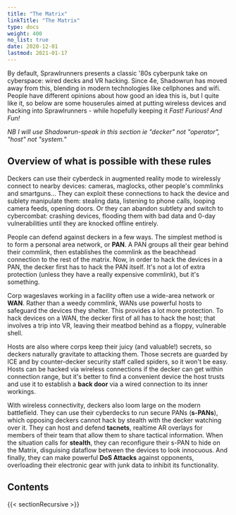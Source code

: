 ```yaml
---
title: "The Matrix"
linkTitle: "The Matrix"
type: docs
weight: 400
no_list: true
date: 2020-12-01
lastmod: 2021-01-17
---
```


By default, Sprawlrunners presents a classic '80s cyberpunk take on cyberspace: wired decks and VR hacking. Since 4e, Shadowrun has moved away from this, blending in modern technologies like cellphones and wifi. People have different opinions about how good an idea this is, but I quite like it, so below are some houserules aimed at putting wireless devices and hacking into Sprawlrunners - while hopefully keeping it _Fast! Furious! And Fun!_

*NB I will use Shadowrun-speak in this section ie "decker" not "operator", "host" not "system."*

## Overview of what is possible with these rules

Deckers can use their cyberdeck in augmented reality mode to wirelessly connect to nearby devices: cameras, maglocks, other people's commlinks and smartguns... They can exploit these connections to hack the device and sublety manipulate them: stealing data, listening to phone calls, looping camera feeds, opening doors. Or they can abandon subtlety and switch to cybercombat: crashing devices, flooding them with bad data and 0-day vulnerabilities until they are knocked offline entirely.

People can defend against deckers in a few ways. The simplest method is to form a personal area network, or **PAN**. A PAN groups all their gear behind their commlink, then establishes the commlink as the beachhead connection to the rest of the matrix. Now, in order to hack the devices in a PAN, the decker first has to hack the PAN itself. It's not a lot of extra protection (unless they have a really expensive commlink), but it's something.

Corp wageslaves working in a facility often use a wide-area network or **WAN**. Rather than a weedy commlink, WANs use powerful hosts to safeguard the devices they shelter. This provides a lot more protection. To hack devices on a WAN, the decker first of all has to hack the host; that involves a trip into VR, leaving their meatbod behind as a floppy, vulnerable shell. 

Hosts are also where corps keep their juicy (and valuable!) secrets, so deckers naturally gravitate to attacking them. Those secrets are guarded by ICE and by counter-decker security staff called spiders, so it won't be easy. Hosts can be hacked via wireless connections if the decker can get within connection range, but it's better to find a convenient device the host trusts and use it to establish a **back door** via a wired connection to its inner workings.

With wireless connectivity, deckers also loom large on the modern battlefield. They can use their cyberdecks to run secure PANs (**s-PANs**), which opposing deckers cannot hack by stealth with the decker watching over it. They can host and defend **tacnets**, realtime AR overlays for members of their team that allow them to share tactical information. When the situation calls for **stealth**, they can reconfigure their s-PAN to hide on the Matrix, disguising dataflow between the devices to look innocuous. And finally, they can make powerful **DoS Attacks** against opponents, overloading their electronic gear with junk data to inhibit its functionality.

## Contents

{{< sectionRecursive >}}
